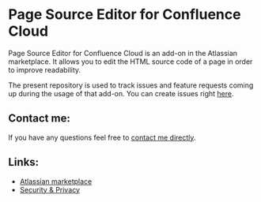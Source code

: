 # Page Source Editor for Confluence Cloud

Page Source Editor for Confluence Cloud is an add-on in the Atlassian marketplace. It allows you to edit the HTML source code of a page in order to improve readability.

The present repository is used to track issues and feature requests coming up during the usage of that add-on. You can create issues right [here](https://github.com/petereigenschink/confluence-page-source-editor-issues/issues).

## Contact me:
If you have any questions feel free to [contact me directly](mailto:contact@peter-eigenschink.at).

## Links:
* [Atlassian marketplace](https://marketplace.atlassian.com/plugins/)
* [Security & Privacy](https://peter-eigenschink.atlassian.net/wiki/spaces/GFCC/pages/5832760/Security+Privacy)
